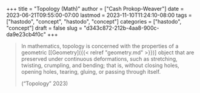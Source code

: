 +++
title = "Topology (Math)"
author = ["Cash Prokop-Weaver"]
date = 2023-06-21T09:55:00-07:00
lastmod = 2023-11-10T11:24:10-08:00
tags = ["hastodo", "concept", "hastodo", "concept"]
categories = ["hastodo", "concept"]
draft = false
slug = "d343c872-212b-4aa8-900c-da9e23cb4f0c"
+++

> In mathematics, topology is concerned with the properties of a geometric [[Geometry]({{< relref "geometry.md" >}})] object that are preserved under continuous deformations, such as stretching, twisting, crumpling, and bending; that is, without closing holes, opening holes, tearing, gluing, or passing through itself.
>
> (“Topology” 2023)

